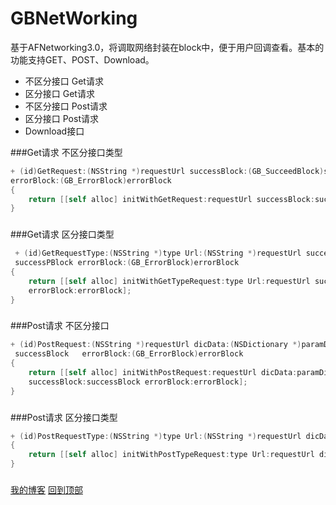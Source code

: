 # GBNetWorking
基于AFNetworking3.0，将调取网络封装在block中，便于用户回调查看。基本的功能支持GET、POST、Download。

* 不区分接口 Get请求
* 区分接口   Get请求
* 不区分接口 Post请求
* 区分接口   Post请求
* Download接口 

###Get请求 不区分接口类型
```ObjectiveC 
+ (id)GetRequest:(NSString *)requestUrl successBlock:(GB_SucceedBlock)successBlock 
errorBlock:(GB_ErrorBlock)errorBlock
{
    return [[self alloc] initWithGetRequest:requestUrl successBlock:successBlock errorBlock:errorBlock];
}
```
###

###Get请求 区分接口类型
```ObjectiveC 
 + (id)GetRequestType:(NSString *)type Url:(NSString *)requestUrl successBlock:(GB_Param_SucceedBlock)
 successPBlock errorBlock:(GB_ErrorBlock)errorBlock
{
    return [[self alloc] initWithGetTypeRequest:type Url:requestUrl successBlock:successPBlock 
    errorBlock:errorBlock];
}
```
###

###Post请求 不区分接口
```ObjectiveC 
+ (id)PostRequest:(NSString *)requestUrl dicData:(NSDictionary *)paramDic successBlock:(GB_SucceedBlock )
 successBlock   errorBlock:(GB_ErrorBlock)errorBlock
{
    return [[self alloc] initWithPostRequest:requestUrl dicData:paramDic 
    successBlock:successBlock errorBlock:errorBlock];
}
```
###

###Post请求 区分接口类型
```ObjectiveC 
+ (id)PostRequestType:(NSString *)type Url:(NSString *)requestUrl dicData:(NSDictionary *)paramDic successPBlock:(GB_Param_SucceedBlock)successPBlock errorBlock:(GB_ErrorBlock)errorBlock
{
    return [[self alloc] initWithPostTypeRequest:type Url:requestUrl dicData:paramDic successPBlock:successPBlock errorBlock:errorBlock];
}
```
###

[我的博客](http://blog.csdn.net/normanv "CSDN博客")
[回到顶部](#readme)
